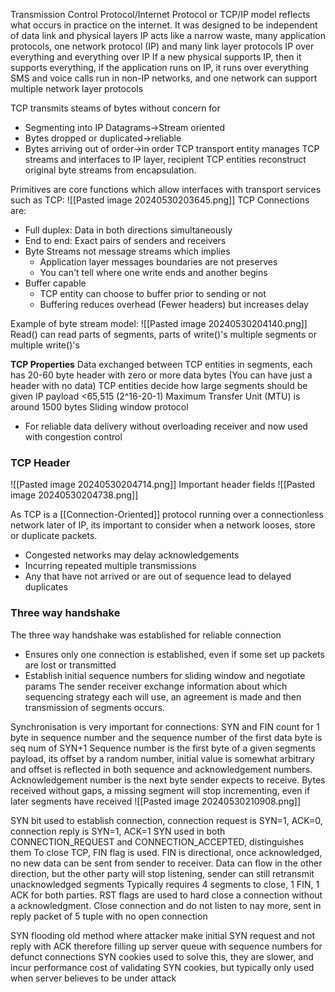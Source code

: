 Transmission Control Protocol/Internet Protocol or TCP/IP model reflects what occurs in practice on the internet.
It was designed to  be independent of data link and physical layers
IP acts like a narrow waste, many application protocols, one network protocol (IP) and many link layer protocols
IP over everything and everything over IP
If a new physical supports IP, then it supports everything, if the application runs on IP, it runs over everything
SMS and voice calls run in non-IP networks, and one network can support multiple network layer protocols

TCP transmits steams of bytes without concern for
- Segmenting into IP Datagrams->Stream oriented
- Bytes dropped or duplicated->reliable
- Bytes arriving out of order->in order
TCP transport entity manages TCP streams and interfaces to IP layer, recipient TCP entities reconstruct original byte streams from encapsulation.

Primitives are core functions which allow interfaces with transport services such as TCP:
![[Pasted image 20240530203645.png]]
TCP Connections are:
- Full duplex: Data in both directions simultaneously
- End to end: Exact pairs of senders and receivers
- Byte Streams not message streams which implies
	- Application layer messages boundaries are not preserves
	- You can't tell where one write ends and another begins
- Buffer capable
	- TCP entity can choose to buffer prior to sending or not
	- Buffering reduces overhead (Fewer headers) but increases delay

Example of byte stream model:
![[Pasted image 20240530204140.png]]
Read() can read parts of segments, parts of write()'s multiple segments or multiple write()'s

**TCP Properties**
Data exchanged between TCP entities in segments, each has 20-60 byte header with zero or more data bytes (You can have just a header with no data)
TCP entities decide how large segments should be given IP payload <65,515 (2^16-20-1)
Maximum Transfer Unit (MTU) is around 1500 bytes
Sliding window protocol
- For reliable data delivery without overloading receiver and now used with congestion control

### TCP Header
![[Pasted image 20240530204714.png]]
Important header fields
![[Pasted image 20240530204738.png]]

As TCP is a [[Connection-Oriented]] protocol running over a connectionless network later of IP, its important to consider when a network looses, store or duplicate packets.
- Congested networks may delay acknowledgements
- Incurring repeated multiple transmissions
- Any that have not arrived or are out of sequence lead to delayed duplicates

### Three way handshake
The three way handshake was established for reliable connection
- Ensures only one connection is established, even if some set up packets are lost or transmitted
- Establish initial sequence numbers for sliding window and negotiate params
The sender receiver exchange information about which sequencing strategy each will use, an agreement is made and then transmission of segments occurs.

Synchronisation is very important for connections:
SYN and FIN count for 1 byte in sequence number and the sequence number of the first data byte is seq num of SYN+1
Sequence number is the first byte of a given segments payload, its offset by a random number, initial value is somewhat arbitrary and offset is reflected in both sequence and acknowledgement numbers.
Acknowledgement number is the next byte sender expects to receive. Bytes received without gaps, a missing segment will stop incrementing, even if later segments have received
![[Pasted image 20240530210908.png]]

SYN bit used to establish connection, connection request is SYN=1, ACK=0, connection reply is SYN=1, ACK=1
SYN used in both CONNECTION_REQUEST and CONNECTION_ACCEPTED, distinguishes them
To close TCP, FIN flag is used. FIN is directional, once acknowledged, no new data can be sent from sender to receiver. Data can flow in the other direction, but the other party will stop listening, sender can still retransmit unacknowledged segments
Typically requires 4 segments to close, 1 FIN, 1 ACK for both parties.
RST flags are used to hard close a connection without a acknowledgment. Close connection and do not listen to nay more, sent in reply packet of 5 tuple with no open connection

SYN flooding old method where attacker make initial SYN request and not reply with ACK therefore filling up server queue with sequence numbers for defunct connections
SYN cookies used to solve this, they are slower, and incur performance cost of validating SYN cookies, but typically only used when server believes to be under attack
